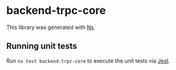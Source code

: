 # backend-trpc-core

This library was generated with [Nx](https://nx.dev).

## Running unit tests

Run `nx test backend-trpc-core` to execute the unit tests via [Jest](https://jestjs.io).
